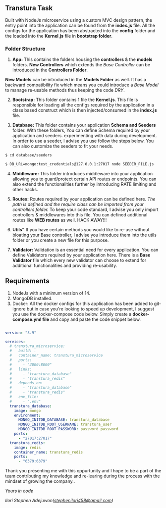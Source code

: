 ## Transtura Task

Built with NodeJs microservice using a custom MVC design pattern, the entry point into the application can be found from the **index.js** file. All the configs for the application has been abstracted into the **config** folder and the loaded into the **Kernel.js** file in **bootstrap folder**.

### Folder Structure

1. **App:** This contains the folders housing the **controllers** & the **models** folders. **New Controllers** which extends the _Base Controller_ can be introduced in the **Controllers Folder**. 

  **New Models** can be introduced in the **Models Folder** as well. It has a backward compatibility fix which means you could introduce a _Base Model_ to manage re-usable methods thus keeping the code _DRY_.

2. **Bootstrap:** This folder contains 1 file the **Kernel.js**. This file is responsible for loading all the configs required by the application in a class based construct which is then injected/consumed in the **index.js** file.

3. **Database:** This folder contains your application **Schema and Seeders** folder. With these folders, You can define Schema required by your application and seeders. experimenting with data during development. In order to use a seeder, I advise you use follow the steps below. You can also customize the seeders to fit your needs.

```bash
$ cd database/seeders
```

```bash
$ DB_URL=mongo:test_credentials@127.0.0.1:27017 node SEEDER_FILE.js
```

4. **Middleware:** This folder introduces middleware into your application allowing you to guard/protect certain API routes or endpoints. You can also extend the functionalities further by introducing RATE limiting and other hacks.

5. **Routes:** Routes required by your application can be defined here. _The path is defined and the require class can be imported from your controllers folder._ To keep your code standard, I advise you only import controllers & middlewares into this file. You can defined additional routes like **WEB routes** as well. HACK AWAY!!!

6. **Utils"** If you have certain methods you would like to re-use without bloating your Base controller, I advise you introduce them into the utils folder or you create a new file for this purpose.

7. **Validator:** Validation is an essential need for every application. You can define Validators required by your application here. There is a **Base Validator** file which every new validator can choose to extend for additional functionalities and providing re-usability.

## Requirements

1. NodeJs with a minimum version of 14.
2. MongoDB installed.
3. Docker: All the docker configs for this application has been added to git-ignore but in case you're looking to speed up development, I suggest you use the docker-compose code below. Simply create a **docker-compose.yml file** and copy and paste the code snippet below.

```yml

version: "3.9"

services:
  # transtura_microservice:
  #   build: .
  #   container_name: transtura_microservice
  #   ports:
  #     - "3000:8000"
  #   links:
  #     - "transtura_database"
  #     - "transtura_redis"
  #   depends_on:
  #     - "transtura_database"
  #     - "transtura_redis"
  #   env_file:
  #     - ".env"
  transtura_database:
    image: mongo
    environment:
      MONGO_INITDB_DATABASE: transtura_database
      MONGO_INITDB_ROOT_USERNAME: transtura_user
      MONGO_INITDB_ROOT_PASSWORD: password_password
    ports:
      - "27017:27017"
  transtura_redis:
    image: redis
    container_name: transtura_redis
    ports:
      - "6379:6379"
```

Thank you presenting me with this oppurtunity and I hope to be a part of the team contributing my knowledge and re-learing during the process with the mindset of growing the company.. 

_Yours in code_

_Ilori Stephen Adejuwon(stephenilori458@gmail.com)_